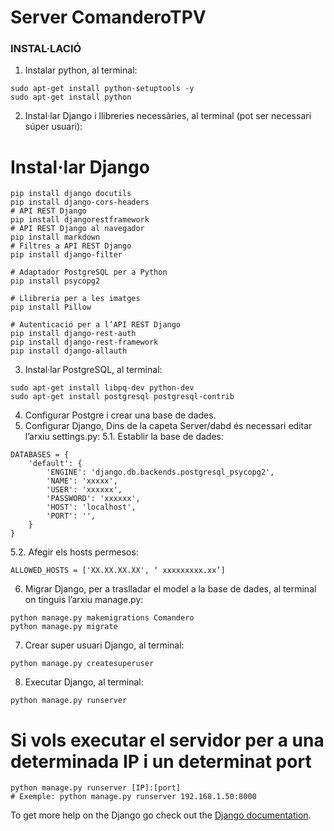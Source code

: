 # Server ComanderoTPV


### INSTAL·LACIÓ
1.	Instalar python, al terminal:
```
sudo apt-get install python-setuptools -y
sudo apt-get install python
```
2.	Instal·lar Django i llibreries necessàries, al terminal (pot ser necessari súper usuari):
# Instal·lar Django
```
pip install django docutils
pip install django-cors-headers
# API REST Django
pip install djangorestframework
# API REST Django al navegador
pip install markdown
# Filtres a API REST Django
pip install django-filter

# Adaptador PostgreSQL per a Python
pip install psycopg2

# Llibreria per a les imatges
pip install Pillow

# Autenticació per a l’API REST Django
pip install django-rest-auth
pip install django-rest-framework
pip install django-allauth
```
3.	Instal·lar PostgreSQL, al terminal:
```
sudo apt-get install libpq-dev python-dev
sudo apt-get install postgresql postgresql-contrib
```
4.	Configurar Postgre i crear una base de dades.
5.	Configurar Django, Dins de la capeta Server/dabd és necessari editar l’arxiu settings.py:
5.1.	Establir la base de dades:
```
DATABASES = {
    'default': {
        'ENGINE': 'django.db.backends.postgresql_psycopg2',
        'NAME': 'xxxxx',
        'USER': 'xxxxxx',
        'PASSWORD': 'xxxxxx',
        'HOST': 'localhost',
        'PORT': '',
    }
}
```
5.2.	Afegir els hosts permesos:
```
ALLOWED_HOSTS = ['XX.XX.XX.XX', ‘ xxxxxxxxx.xx’]
```
6.	Migrar Django, per a traslladar el model a la base de dades, al terminal on tinguis l’arxiu manage.py:
```
python manage.py makemigrations Comandero
python manage.py migrate
```
7.	Crear super usuari Django, al terminal:
```
python manage.py createsuperuser
```
8.	Executar Django, al terminal:
```
python manage.py runserver
```
# Si vols executar el servidor per a una determinada IP i un determinat port
```
python manage.py runserver [IP]:[port]
# Exemple: python manage.py runserver 192.168.1.50:8000
```

To get more help on the Django go check out the [Django documentation](https://github.com/django/django/blob/master/README.rst).
